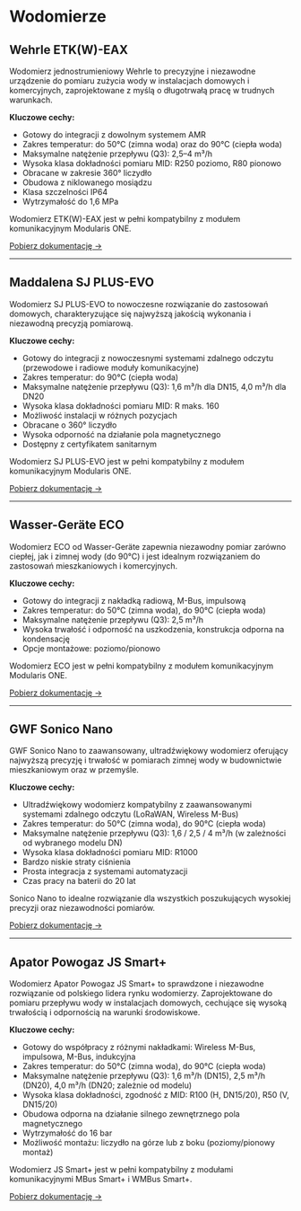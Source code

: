 # Wodomierze

## Wehrle ETK(W)-EAX

Wodomierz jednostrumieniowy Wehrle to precyzyjne i niezawodne urządzenie do pomiaru zużycia wody w instalacjach domowych i komercyjnych, zaprojektowane z myślą o długotrwałą pracę w trudnych warunkach.

**Kluczowe cechy:**

- Gotowy do integracji z dowolnym systemem AMR
- Zakres temperatur: do 50°C (zimna woda) oraz do 90°C (ciepła woda)
- Maksymalne natężenie przepływu (Q3): 2,5–4 m³/h
- Wysoka klasa dokładności pomiaru MID: R250 poziomo, R80 pionowo
- Obracane w zakresie 360° liczydło
- Obudowa z niklowanego mosiądzu
- Klasa szczelności IP64
- Wytrzymałość do 1,6 MPa

Wodomierz ETK(W)-EAX jest w pełni kompatybilny z modułem komunikacyjnym Modularis ONE.

[Pobierz dokumentację →](https://wehrle.de/en/metering/water/single-jet-dry-meters/single-jet-dry-modularis/#)

---

## Maddalena SJ PLUS-EVO

Wodomierz SJ PLUS-EVO to nowoczesne rozwiązanie do zastosowań domowych, charakteryzujące się najwyższą jakością wykonania i niezawodną precyzją pomiarową.

**Kluczowe cechy:**

- Gotowy do integracji z nowoczesnymi systemami zdalnego odczytu (przewodowe i radiowe moduły komunikacyjne)
- Zakres temperatur: do 90°C (ciepła woda)
- Maksymalne natężenie przepływu (Q3): 1,6 m³/h dla DN15, 4,0 m³/h dla DN20
- Wysoka klasa dokładności pomiaru MID: R maks. 160
- Możliwość instalacji w różnych pozycjach
- Obracane o 360° liczydło
- Wysoka odporność na działanie pola magnetycznego
- Dostępny z certyfikatem sanitarnym

Wodomierz SJ PLUS-EVO jest w pełni kompatybilny z modułem komunikacyjnym Modularis ONE.

[Pobierz dokumentację →](https://www.maddalena.it/wp-content/uploads/catalog-pdf/schedatecnica-sjplus-en-v4.pdf)

---

## Wasser-Geräte ECO

Wodomierz ECO od Wasser-Geräte zapewnia niezawodny pomiar zarówno ciepłej, jak i zimnej wody (do 90°C) i jest idealnym rozwiązaniem do zastosowań mieszkaniowych i komercyjnych.

**Kluczowe cechy:**

- Gotowy do integracji z nakładką radiową, M-Bus, impulsową
- Zakres temperatur: do 50°C (zimna woda), do 90°C (ciepła woda)
- Maksymalne natężenie przepływu (Q3): 2,5 m³/h
- Wysoka trwałość i odporność na uszkodzenia, konstrukcja odporna na kondensację
- Opcje montażowe: poziomo/pionowo

Wodomierz ECO jest w pełni kompatybilny z modułem komunikacyjnym Modularis ONE.

[Pobierz dokumentację →](https://www.wasser-geraete.de/products/wohnungswasserzaehlereco/#)

---

## GWF Sonico Nano

GWF Sonico Nano to zaawansowany, ultradźwiękowy wodomierz oferujący najwyższą precyzję i trwałość w pomiarach zimnej wody w budownictwie mieszkaniowym oraz w przemyśle.

**Kluczowe cechy:**

- Ultradźwiękowy wodomierz kompatybilny z zaawansowanymi systemami zdalnego odczytu (LoRaWAN, Wireless M-Bus)
- Zakres temperatur: do 50°C (zimna woda), do 90°C (ciepła woda)
- Maksymalne natężenie przepływu (Q3): 1,6 / 2,5 / 4 m³/h (w zależności od wybranego modelu DN)
- Wysoka klasa dokładności pomiaru MID: R1000
- Bardzo niskie straty ciśnienia
- Prosta integracja z systemami automatyzacji
- Czas pracy na baterii do 20 lat

Sonico Nano to idealne rozwiązanie dla wszystkich poszukujących wysokiej precyzji oraz niezawodności pomiarów.

[Pobierz dokumentację →](https://productfinder.gwf.ch/uploads_productfinder/downloads/Sonico_Brochure_Enlit-Version-2024_KIe10200_web_v04.pdf)

---

## Apator Powogaz JS Smart+

Wodomierz Apator Powogaz JS Smart+ to sprawdzone i niezawodne rozwiązanie od polskiego lidera rynku wodomierzy. Zaprojektowane do pomiaru przepływu wody w instalacjach domowych, cechujące się wysoką trwałością i odpornością na warunki środowiskowe.

**Kluczowe cechy:**

- Gotowy do współpracy z różnymi nakładkami: Wireless M-Bus, impulsowa, M-Bus, indukcyjna
- Zakres temperatur: do 50°C (zimna woda), do 90°C (ciepła woda)
- Maksymalne natężenie przepływu (Q3): 1,6 m³/h (DN15), 2,5 m³/h (DN20), 4,0 m³/h (DN20; zależnie od modelu)
- Wysoka klasa dokładności, zgodność z MID: R100 (H, DN15/20), R50 (V, DN15/20)
- Obudowa odporna na działanie silnego zewnętrznego pola magnetycznego
- Wytrzymałość do 16 bar
- Możliwość montażu: liczydło na górze lub z boku (poziomy/pionowy montaż)

Wodomierz JS Smart+ jest w pełni kompatybilny z modułami komunikacyjnymi MBus Smart+ i WMBus Smart+.

[Pobierz dokumentację →](https://api.apator.com/uploads/oferta/woda-i-cieplo/wodomierze/smart-plus/smart-plus-karta-katalogowa.pdf)